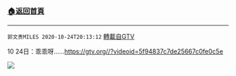 ﻿###  [:house:返回首頁](https://github.com/ourhimalayas/txt)
---

`郭文贵MILES 2020-10-24T20:13:12` [轉載自GTV](https://gtv.org/web/#/UserInfo/5e596957357cc612d35a8044)

10 24日：乖乖呀……https://gtv.org//?videoid=5f94837c7de25667c0fe0c5e

![](https://filegroup.gtv.org/cdn-cgi/image/width=600/https://filegroup.gtv.org/group4/default/20201024/20/13/0/539ad26710bc7d13d4756a5aeeb14f51.jpeg)
